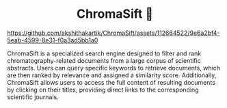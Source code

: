 <h1 align="center">ChromaSift 🧪</h1>

https://github.com/akshithakartik/ChromaSift/assets/112664522/9e6a2bf4-5eab-4599-8e31-f0a3ad5bb1a0

ChromaSift is a specialized search engine designed to filter and rank chromatography-related documents from a large corpus of scientific abstracts. Users can query specific keywords to retrieve documents, which are then ranked by relevance and assigned a similarity score. Additionally, ChromaSift allows users to access the full content of resulting documents by clicking on their titles, providing direct links to the corresponding scientific journals.

